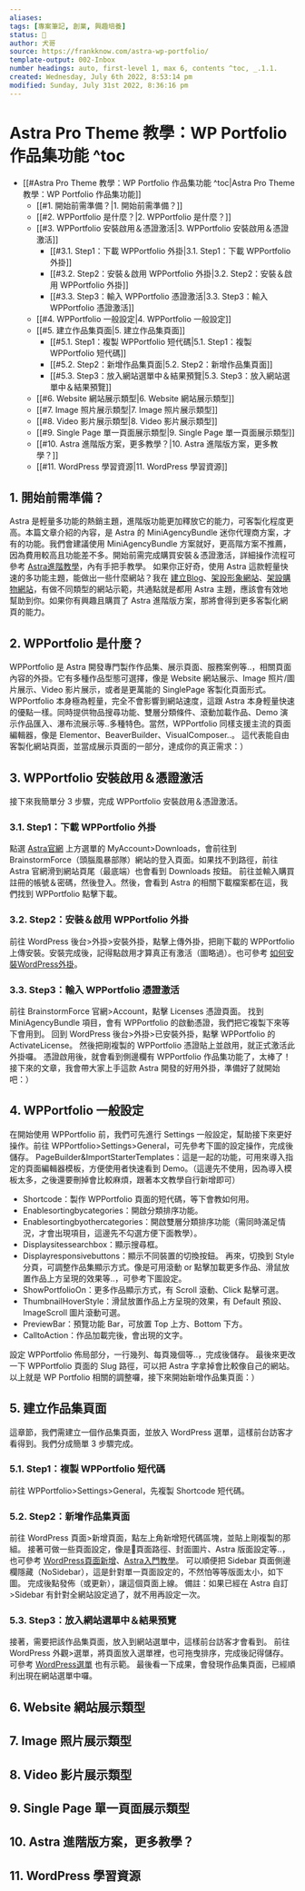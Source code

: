 ```yaml
---
aliases:    
tags: [專案筆記, 創業, 興趣培養]
status: 🌱
author: 犬哥 
source: https://frankknow.com/astra-wp-portfolio/ 
template-output: 002-Inbox
number headings: auto, first-level 1, max 6, contents ^toc, _.1.1.
created: Wednesday, July 6th 2022, 8:53:14 pm
modified: Sunday, July 31st 2022, 8:36:16 pm
---
```

# Astra Pro Theme 教學：WP Portfolio 作品集功能 ^toc

- [[#Astra Pro Theme 教學：WP Portfolio 作品集功能 ^toc|Astra Pro Theme 教學：WP Portfolio 作品集功能]]
	- [[#1. 開始前需準備？|1. 開始前需準備？]]
	- [[#2. WPPortfolio 是什麼？|2. WPPortfolio 是什麼？]]
	- [[#3. WPPortfolio 安裝啟用＆憑證激活|3. WPPortfolio 安裝啟用＆憑證激活]]
		- [[#3.1. Step1：下載 WPPortfolio 外掛|3.1. Step1：下載 WPPortfolio 外掛]]
		- [[#3.2. Step2：安裝＆啟用 WPPortfolio 外掛|3.2. Step2：安裝＆啟用 WPPortfolio 外掛]]
		- [[#3.3. Step3：輸入 WPPortfolio 憑證激活|3.3. Step3：輸入 WPPortfolio 憑證激活]]
	- [[#4. WPPortfolio 一般設定|4. WPPortfolio 一般設定]]
	- [[#5. 建立作品集頁面|5. 建立作品集頁面]]
		- [[#5.1. Step1：複製 WPPortfolio 短代碼|5.1. Step1：複製 WPPortfolio 短代碼]]
		- [[#5.2. Step2：新增作品集頁面|5.2. Step2：新增作品集頁面]]
		- [[#5.3. Step3：放入網站選單中＆結果預覽|5.3. Step3：放入網站選單中＆結果預覽]]
	- [[#6. Website 網站展示類型|6. Website 網站展示類型]]
	- [[#7. Image 照片展示類型|7. Image 照片展示類型]]
	- [[#8. Video 影片展示類型|8. Video 影片展示類型]]
	- [[#9. Single Page 單一頁面展示類型|9. Single Page 單一頁面展示類型]]
	- [[#10. Astra 進階版方案，更多教學？|10. Astra 進階版方案，更多教學？]]
	- [[#11. WordPress 學習資源|11. WordPress 學習資源]]


## 1. 開始前需準備？
Astra 是輕量多功能的熱銷主題，進階版功能更加釋放它的能力，可客製化程度更高。本篇文章介紹的內容，是 Astra 的 MiniAgencyBundle 迷你代理商方案，才有的功能。我們會建議使用 MiniAgencyBundle 方案就好，更高階方案不推薦，因為費用較高且功能差不多。開始前需完成購買安裝＆憑證激活，詳細操作流程可參考 [Astra進階教學](https://frankknow.com/astra-tutorial/)，內有手把手教學。
如果你正好奇，使用 Astra 這款輕量快速的多功能主題，能做出一些什麼網站？我在 [建立Blog](https://frankknow.com/create-blog/)、[架設形象網站](https://frankknow.com/setup-brand-website/)、[架設購物網站](https://frankknow.com/build-shop-online/)，有做不同類型的網站示範，共通點就是都用 Astra 主題，應該會有效地幫助到你。如果你有興趣且購買了 Astra 進階版方案，那將會得到更多客製化網頁的能力。

## 2. WPPortfolio 是什麼？

WPPortfolio 是 Astra 開發專門製作作品集、展示頁面、服務案例等..，相關頁面內容的外掛。它有多種作品型態可選擇，像是 Website 網站展示、Image 照片/圖片展示、Video 影片展示，或者是更萬能的 SinglePage 客製化頁面形式。
WPPortfolio 本身極為輕量，完全不會影響到網站速度，這跟 Astra 本身輕量快速的優點一樣。同時提供物品搜尋功能、雙層分類條件、滾動加載作品、Demo 演示作品匯入、瀑布流展示等..多種特色。當然，WPPortfolio 同樣支援主流的頁面編輯器，像是 Elementor、BeaverBuilder、VisualComposer..。
這代表能自由客製化網站頁面，並當成展示頁面的一部分，達成你的真正需求：）

## 3. WPPortfolio 安裝啟用＆憑證激活

接下來我簡單分 3 步驟，完成 WPPortfolio 安裝啟用＆憑證激活。

### 3.1. Step1：下載 WPPortfolio 外掛
點選 [Astra官網](https://frankknow.com/recommend/astra) 上方選單的 MyAccount>Downloads，會前往到 BrainstormForce（頭腦風暴部隊）網站的登入頁面。如果找不到路徑，前往 Astra 官網滑到網站頁尾（最底端）也會看到 Downloads 按鈕。
前往並輸入購買註冊的帳號＆密碼，然後登入。然後，會看到 Astra 的相關下載檔案都在這，我們找到 WPPortfolio 點擊下載。
### 3.2. Step2：安裝＆啟用 WPPortfolio 外掛
前往 WordPress 後台>外掛>安裝外掛，點擊上傳外掛，把剛下載的 WPPortfolio 上傳安裝。安裝完成後，記得點啟用才算真正有激活（圖略過）。也可參考 [如何安裝WordPress外掛](https://frankknow.com/how-to-install-wordpress-plugin/)。
### 3.3. Step3：輸入 WPPortfolio 憑證激活
前往 BrainstormForce 官網>Account，點擊 Licenses 憑證頁面。
找到 MiniAgencyBundle 項目，會有 WPPortfolio 的啟動憑證，我們把它複製下來等下會用到。
回到 WordPress 後台>外掛>已安裝外掛，點擊 WPPortfolio 的 ActivateLicense。
然後把剛複製的 WPPortfolio 憑證貼上並啟用，就正式激活此外掛囉。
憑證啟用後，就會看到側邊欄有 WPPortfolio 作品集功能了，太棒了！
接下來的文章，我會帶大家上手這款 Astra 開發的好用外掛，準備好了就開始吧：）

## 4. WPPortfolio 一般設定

在開始使用 WPPortfolio 前，我們可先進行 Settings 一般設定，幫助接下來更好操作。前往 WPPortfolio>Settings>General，可先參考下圖的設定操作，完成後儲存。
PageBuilder&ImportStarterTemplates：這是一起的功能，可用來導入指定的頁面編輯器模板，方便使用者快速看到 Demo。（這邊先不使用，因為導入模板太多，之後還要刪掉會比較麻煩，跟著本文教學自行新增即可）
- Shortcode：製作 WPPortfolio 頁面的短代碼，等下會教如何用。
- Enablesortingbycategories：開啟分類排序功能。
- Enablesortingbyothercategories：開啟雙層分類排序功能（需同時滿足情況，才會出現項目，這邊先不勾選方便下面教學）。
- Displaysitessearchbox：顯示搜尋框。
- Displayresponsivebuttons：顯示不同裝置的切換按鈕。
再來，切換到 Style 分頁，可調整作品集顯示方式。像是可用滾動 or 點擊加載更多作品、滑鼠放置作品上方呈現的效果等..，可參考下圖設定。
- ShowPortfolioOn：更多作品顯示方式，有 Scroll 滾動、Click 點擊可選。
- ThumbnailHoverStyle：滑鼠放置作品上方呈現的效果，有 Default 預設、ImageScroll 圖片滾動可選。
- PreviewBar：預覽功能 Bar，可放置 Top 上方、Bottom 下方。
- CalltoAction：作品加載完後，會出現的文字。

設定 WPPortfolio 佈局部分，一行幾列、每頁幾個等..，完成後儲存。
最後來更改一下 WPPortfolio 頁面的 Slug 路徑，可以把 Astra 字拿掉會比較像自己的網站。
以上就是 WP Portfolio 相關的調整囉，接下來開始新增作品集頁面：）


## 5. 建立作品集頁面

這章節，我們需建立一個作品集頁面，並放入 WordPress 選單，這樣前台訪客才看得到。我們分成簡單 3 步驟完成。

### 5.1. Step1：複製 WPPortfolio 短代碼

前往 WPPortfolio>Settings>General，先複製 Shortcode 短代碼。

### 5.2. Step2：新增作品集頁面

前往 WordPress 頁面>新增頁面，點左上角新增短代碼區塊，並貼上剛複製的那組。
接著可做一些頁面設定，像是頁面路徑、封面圖片、Astra 版面設定等..，也可參考 [WordPress頁面新增](https://frankknow.com/how-to-add-page/)、[Astra入門教學](https://frankknow.com/astra-tutorial/)。
可以順便把 Sidebar 頁面側邊欄隱藏（NoSidebar），這是針對單一頁面設定的，不然怕等等版面太小，如下圖。
完成後點發佈（或更新），讓這個頁面上線。
備註：如果已經在 Astra 自訂>Sidebar 有針對全網站設定過了，就不用再設定一次。

### 5.3. Step3：放入網站選單中＆結果預覽

接著，需要把該作品集頁面，放入到網站選單中，這樣前台訪客才會看到。
前往 WordPress 外觀>選單，將頁面放入選單裡，也可拖曳排序，完成後記得儲存。可參考 [WordPress選單](https://frankknow.com/how-to-add-menu/) 也有示範。
最後看一下成果，會發現作品集頁面，已經順利出現在網站選單中囉。


## 6. Website 網站展示類型
## 7. Image 照片展示類型
## 8. Video 影片展示類型
## 9. Single Page 單一頁面展示類型
## 10. Astra 進階版方案，更多教學？
## 11. WordPress 學習資源